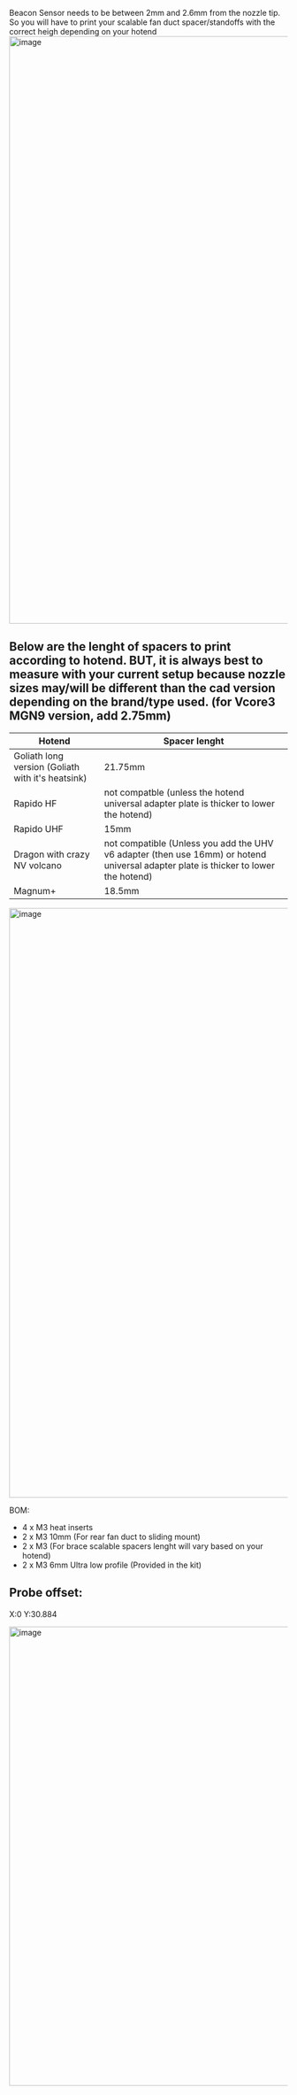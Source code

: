 Beacon Sensor needs to be between 2mm and 2.6mm from the nozzle tip. So you will have to print your scalable fan duct spacer/standoffs with the correct heigh depending on your hotend
<img width="1062" alt="image" src="https://user-images.githubusercontent.com/37383368/219794565-2839fb28-6966-4a29-ba44-c32ee03703d1.png">

## Below are the lenght of spacers to print according to hotend. BUT, it is always best to measure with your current setup because nozzle sizes may/will be different than the cad version depending on the brand/type used. (for Vcore3 MGN9 version, add 2.75mm)


| Hotend | Spacer lenght  |
| ------ | ----           |
|Goliath long version (Goliath with it's heatsink)| 21.75mm  |
|Rapido HF|  not compatble (unless the hotend universal adapter plate is thicker to lower the hotend)|
|Rapido UHF| 15mm |
|Dragon with crazy NV volcano| not compatible (Unless you add the UHV v6 adapter (then use 16mm) or hotend universal adapter plate is thicker to lower the hotend) |
|Magnum+| 18.5mm |

<img width="1066" alt="image" src="https://user-images.githubusercontent.com/37383368/220183537-353e577d-fb8e-443a-92f1-499e1bb72592.png">

BOM:
- 4 x M3 heat inserts
- 2 x M3 10mm (For rear fan duct to sliding mount)
- 2 x M3 (For brace scalable spacers lenght will vary based on your hotend)
- 2 x M3 6mm Ultra low profile (Provided in the kit)

## Probe offset:
X:0 Y:30.884

<img width="830" alt="image" src="https://user-images.githubusercontent.com/37383368/224377129-61024360-62c8-400e-9607-193bcffa49c0.png">






